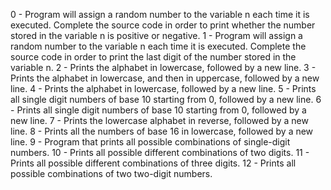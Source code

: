 0 - Program will assign a random number to the variable n each time it is executed. Complete the source code in order to print whether the number stored in the variable n is positive or negative.
1 - Program will assign a random number to the variable n each time it is executed. Complete the source code in order to print the last digit of the number stored in the variable n.
2 - Prints the alphabet in lowercase, followed by a new line.
3 - Prints the alphabet in lowercase, and then in uppercase, followed by a new line.
4 - Prints the alphabet in lowercase, followed by a new line.
5 - Prints all single digit numbers of base 10 starting from 0, followed by a new line.
6 - Prints all single digit numbers of base 10 starting from 0, followed by a new line.
7 - Prints the lowercase alphabet in reverse, followed by a new line.
8 - Prints all the numbers of base 16 in lowercase, followed by a new line.
9 - Program that prints all possible combinations of single-digit numbers.
10 - Prints all possible different combinations of two digits.
11 - Prints all possible different combinations of three digits.
12 - Prints all possible combinations of two two-digit numbers.
